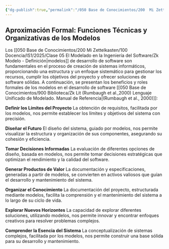 ```yaml
---
{"dg-publish":true,"permalink":"/050 Base de Conocimientos/200  Mi Zettelkasten/100 Docencia/IS1/2025/Clase 05 El Modelado en la Ingeniería del Software/Zk Aproximación Formal - Funciones Técnicas y Organizativas de los Modelos/","tags":["definir"]}
---
```


## Aproximación Formal: Funciones Técnicas y Organizativas de los Modelos

Los [[050 Base de Conocimientos/200  Mi Zettelkasten/100 Docencia/IS1/2025/Clase 05 El Modelado en la Ingeniería del Software/Zk Modelo - Definición\|modelos]] de desarrollo de software son fundamentales en el proceso de creación de sistemas informáticos, proporcionando una estructura y un enfoque sistemático para gestionar los recursos, cumplir los objetivos del proyecto y ofrecer soluciones de software sólidas. A continuación, se presentan los beneficios y roles formales de los modelos en el desarrollo de software [[050 Base de Conocimientos/900 Biblioteca/Zk Lit (Rumbaugh et al.,2000) Lenguaje Unificado de Modelado. Manual de Referencia\|(Rumbaugh et al., 2000)]]:

**Definir los Límites del Proyecto**
La obtención de requisitos, facilitada por los modelos, nos permite establecer los límites y objetivos del sistema con precisión.

**Diseñar el Futuro**
El diseño del sistema, guiado por modelos, nos permite visualizar la estructura y organización de sus componentes, asegurando su cohesión y eficiencia.

**Tomar Decisiones Informadas**
La evaluación de diferentes opciones de diseño, basada en modelos, nos permite tomar decisiones estratégicas que optimizan el rendimiento y la calidad del software.

**Generar Productos de Valor**
La documentación y especificaciones, generadas a partir de modelos, se convierten en activos valiosos que guían el desarrollo y mantenimiento del sistema.

**Organizar el Conocimiento**
La documentación del proyecto, estructurada mediante modelos, facilita la comprensión y el mantenimiento del sistema a lo largo de su ciclo de vida.

**Explorar Nuevos Horizontes**
La capacidad de explorar diferentes soluciones, utilizando modelos, nos permite innovar y encontrar enfoques creativos para resolver problemas complejos.

**Comprender la Esencia del Sistema**
La conceptualización de sistemas complejos, facilitada por los modelos, nos permite construir una base sólida para su desarrollo y mantenimiento.
